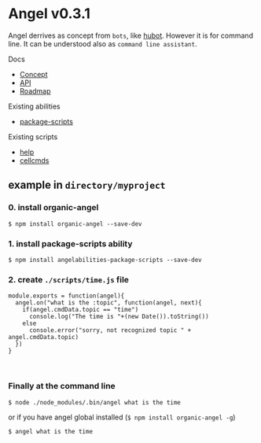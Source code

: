 # Angel v0.3.1

Angel derrives as concept from `bots`, like [hubot](http://hubot.github.com/).
However it is for command line. It can be understood also as `command line assistant`.

Docs

* [Concept](/docs/concept.md)
* [API](/docs/api.md)
* [Roadmap](/docs/future.md)


Existing abilities
* [package-scripts](https://github.com/outbounder/angelabilities-package-scripts)


Existing scripts
* [help](http://github.com/outbounder/angelscripts-help)
* [cellcmds](http://github.com/outbounder/angelscripts-cellcmds)

## example in `directory/myproject`

### 0. install organic-angel

    $ npm install organic-angel --save-dev

### 1. install package-scripts ability

    $ npm install angelabilities-package-scripts --save-dev

### 2. create `./scripts/time.js` file

    module.exports = function(angel){
      angel.on("what is the :topic", function(angel, next){
        if(angel.cmdData.topic == "time")
          console.log("The time is "+(new Date()).toString())
        else
          console.error("sorry, not recognized topic " + angel.cmdData.topic)
      })
    }

<br />

### Finally at the command line

    $ node ./node_modules/.bin/angel what is the time

or if you have angel global installed (`$ npm install organic-angel -g`)

    $ angel what is the time
